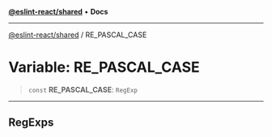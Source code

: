 [**@eslint-react/shared**](../README.md) • **Docs**

***

[@eslint-react/shared](../README.md) / RE\_PASCAL\_CASE

# Variable: RE\_PASCAL\_CASE

> `const` **RE\_PASCAL\_CASE**: `RegExp`

-----------------------------------------------------------------------------
RegExps
-----------------------------------------------------------------------------
